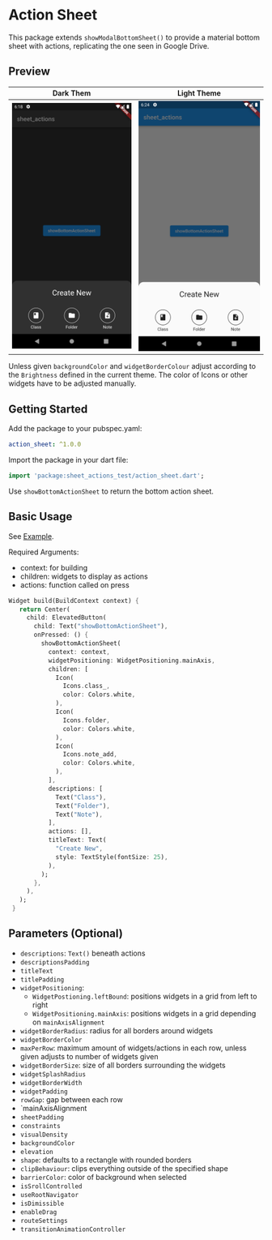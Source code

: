 # Action Sheet
This package extends `showModalBottomSheet()` to provide a material bottom sheet with actions, replicating the one seen in Google Drive.

## Preview
Dark Them | Light Theme
--- | ---
<img src=assets/dark_example.png width="500"> | <img src=assets/light_example.png width="500">

Unless given `backgroundColor` and `widgetBorderColour` adjust according to the `Brightness` defined in the current theme.
The color of Icons or other widgets have to be adjusted manually.

## Getting Started
Add the package to your pubspec.yaml:

```yaml
action_sheet: ^1.0.0
```
Import the package in your dart file:

```dart
import 'package:sheet_actions_test/action_sheet.dart';
```

Use `showBottomActionSheet` to return the bottom action sheet.


## Basic Usage
See [Example](lib/example.dart).

Required Arguments:
* context: for building
* children: widgets to display as actions
* actions: function called on press

```dart
Widget build(BuildContext context) {
   return Center(
     child: ElevatedButton(
       child: Text("showBottomActionSheet"),
       onPressed: () {
         showBottomActionSheet(
           context: context,
           widgetPositioning: WidgetPositioning.mainAxis,
           children: [
             Icon(
               Icons.class_,
               color: Colors.white,
             ),
             Icon(
               Icons.folder,
               color: Colors.white,
             ),
             Icon(
               Icons.note_add,
               color: Colors.white,
             ),
           ],
           descriptions: [
             Text("Class"),
             Text("Folder"),
             Text("Note"),
           ],
           actions: [],
           titleText: Text(
             "Create New",
             style: TextStyle(fontSize: 25),
           ),
         );
       },
     ),
   );
 }
```

## Parameters (Optional)
* `descriptions`: `Text()` beneath actions
* `descriptionsPadding`
* `titleText`
* `titlePadding`
* `widgetPositioning`:
  * `WidgetPostioning.leftBound`: positions widgets in a grid from left to right
  * `WidgetPositioning.mainAxis`: positions widgets in a grid depending on `mainAxisAlignment`
* `widgetBorderRadius`: radius for all borders around widgets
* `widgetBorderColor`
* `maxPerRow`: maximum amount of widgets/actions in each row, unless given adjusts to number of widgets given
* `widgetBorderSize`: size of all borders surrounding the widgets
* `widgetSplashRadius`
* `widgetBorderWidth`
* `widgetPadding`
* `rowGap`: gap between each row
* `mainAxisAlignment
* `sheetPadding`
* `constraints`
* `visualDensity`
* `backgroundColor`
* `elevation`
* `shape`: defaults to a rectangle with rounded borders
* `clipBehaviour`: clips everything outside of the specified shape
* `barrierColor`: color of background when selected
* `isSrollControlled`
* `useRootNavigator`
* `isDimissible`
* `enableDrag`
* `routeSettings`
* `transitionAnimationController`
